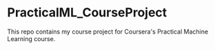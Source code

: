 # PracticalML_CourseProject

This repo contains my course project for Coursera's Practical Machine Learning course.
